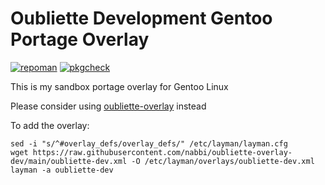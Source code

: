 # Oubliette Development Gentoo Portage Overlay 
[![repoman](https://github.com/nabbi/oubliette-overlay-dev/actions/workflows/repoman.yml/badge.svg)](https://github.com/nabbi/oubliette-overlay-dev/actions/workflows/repoman.yml)
[![pkgcheck](https://github.com/nabbi/oubliette-overlay-dev/actions/workflows/pkgcheck.yml/badge.svg)](https://github.com/nabbi/oubliette-overlay-dev/actions/workflows/pkgcheck.yml)

This is my sandbox portage overlay for Gentoo Linux

Please consider using [oubliette-overlay](https://github.com/nabbi/oubliette-overlay) instead


To add the overlay:
```
sed -i "s/^#overlay_defs/overlay_defs/" /etc/layman/layman.cfg
wget https://raw.githubusercontent.com/nabbi/oubliette-overlay-dev/main/oubliette-dev.xml -O /etc/layman/overlays/oubliette-dev.xml
layman -a oubliette-dev
```
